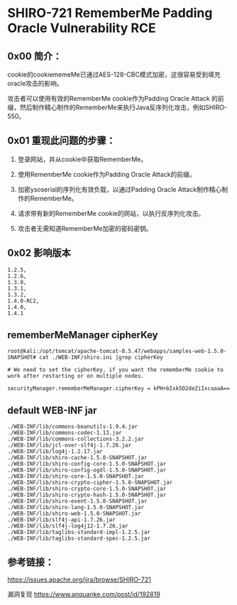 # SHIRO-721 RememberMe Padding Oracle Vulnerability RCE

## 0x00 简介：

cookie的cookiememeMe已通过AES-128-CBC模式加密，这很容易受到填充oracle攻击的影响。

攻击者可以使用有效的RememberMe cookie作为Padding Oracle Attack 的前缀，然后制作精心制作的RememberMe来执行Java反序列化攻击，例如SHIRO-550。

## 0x01 重现此问题的步骤：

1. 登录网站，并从cookie中获取RememberMe。

2. 使用RememberMe cookie作为Padding Oracle Attack的前缀。

3. 加密ysoserial的序列化有效负载，以通过Padding Oracle Attack制作精心制作的RememberMe。

4. 请求带有新的RememberMe cookie的网站，以执行反序列化攻击。

5. 攻击者无需知道RememberMe加密的密码密钥。

## 0x02 影响版本

```
1.2.5, 
1.2.6, 
1.3.0, 
1.3.1, 
1.3.2, 
1.4.0-RC2, 
1.4.0, 
1.4.1
```
## rememberMeManager cipherKey
```
root@kali:/opt/tomcat/apache-tomcat-8.5.47/webapps/samples-web-1.5.0-SNAPSHOT# cat ./WEB-INF/shiro.ini |grep cipherKey

# We need to set the cipherKey, if you want the rememberMe cookie to work after restarting or on multiple nodes.

securityManager.rememberMeManager.cipherKey = kPH+bIxk5D2deZiIxcaaaA==

```
## default WEB-INF jar
```
./WEB-INF/lib/commons-beanutils-1.9.4.jar
./WEB-INF/lib/commons-codec-1.13.jar
./WEB-INF/lib/commons-collections-3.2.2.jar
./WEB-INF/lib/jcl-over-slf4j-1.7.26.jar
./WEB-INF/lib/log4j-1.2.17.jar
./WEB-INF/lib/shiro-cache-1.5.0-SNAPSHOT.jar
./WEB-INF/lib/shiro-config-core-1.5.0-SNAPSHOT.jar
./WEB-INF/lib/shiro-config-ogdl-1.5.0-SNAPSHOT.jar
./WEB-INF/lib/shiro-core-1.5.0-SNAPSHOT.jar
./WEB-INF/lib/shiro-crypto-cipher-1.5.0-SNAPSHOT.jar
./WEB-INF/lib/shiro-crypto-core-1.5.0-SNAPSHOT.jar
./WEB-INF/lib/shiro-crypto-hash-1.5.0-SNAPSHOT.jar
./WEB-INF/lib/shiro-event-1.5.0-SNAPSHOT.jar
./WEB-INF/lib/shiro-lang-1.5.0-SNAPSHOT.jar
./WEB-INF/lib/shiro-web-1.5.0-SNAPSHOT.jar
./WEB-INF/lib/slf4j-api-1.7.26.jar
./WEB-INF/lib/slf4j-log4j12-1.7.26.jar
./WEB-INF/lib/taglibs-standard-impl-1.2.5.jar
./WEB-INF/lib/taglibs-standard-spec-1.2.5.jar
```

## 参考链接：

https://issues.apache.org/jira/browse/SHIRO-721

漏洞复现
https://www.anquanke.com/post/id/192819
